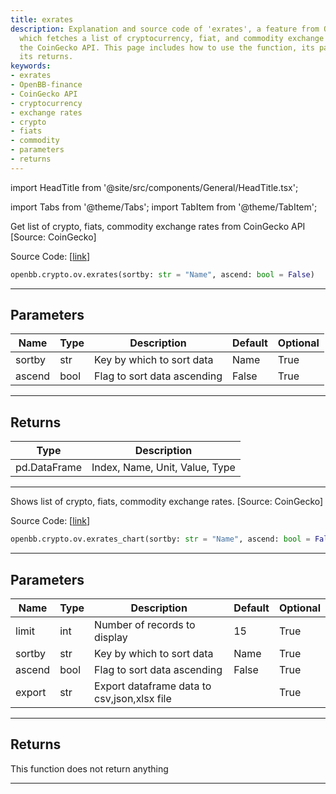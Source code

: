 ```yaml
---
title: exrates
description: Explanation and source code of 'exrates', a feature from OpenBB-finance
  which fetches a list of cryptocurrency, fiat, and commodity exchange rates from
  the CoinGecko API. This page includes how to use the function, its parameters, and
  its returns.
keywords:
- exrates
- OpenBB-finance
- CoinGecko API
- cryptocurrency
- exchange rates
- crypto
- fiats
- commodity
- parameters
- returns
---
```


import HeadTitle from '@site/src/components/General/HeadTitle.tsx';

<HeadTitle title="crypto.ov.exrates - Reference | OpenBB SDK Docs" />

import Tabs from '@theme/Tabs';
import TabItem from '@theme/TabItem';

<Tabs>
<TabItem value="model" label="Model" default>

Get list of crypto, fiats, commodity exchange rates from CoinGecko API [Source: CoinGecko]

Source Code: [[link](https://github.com/OpenBB-finance/OpenBBTerminal/tree/main/openbb_terminal/cryptocurrency/overview/pycoingecko_model.py#L423)]

```python
openbb.crypto.ov.exrates(sortby: str = "Name", ascend: bool = False)
```

---

## Parameters

| Name | Type | Description | Default | Optional |
| ---- | ---- | ----------- | ------- | -------- |
| sortby | str | Key by which to sort data | Name | True |
| ascend | bool | Flag to sort data ascending | False | True |


---

## Returns

| Type | Description |
| ---- | ----------- |
| pd.DataFrame | Index, Name, Unit, Value, Type |
---

</TabItem>
<TabItem value="view" label="Chart">

Shows  list of crypto, fiats, commodity exchange rates. [Source: CoinGecko]

Source Code: [[link](https://github.com/OpenBB-finance/OpenBBTerminal/tree/main/openbb_terminal/cryptocurrency/overview/pycoingecko_view.py#L200)]

```python
openbb.crypto.ov.exrates_chart(sortby: str = "Name", ascend: bool = False, limit: int = 15, export: str = "")
```

---

## Parameters

| Name | Type | Description | Default | Optional |
| ---- | ---- | ----------- | ------- | -------- |
| limit | int | Number of records to display | 15 | True |
| sortby | str | Key by which to sort data | Name | True |
| ascend | bool | Flag to sort data ascending | False | True |
| export | str | Export dataframe data to csv,json,xlsx file |  | True |


---

## Returns

This function does not return anything

---

</TabItem>
</Tabs>
